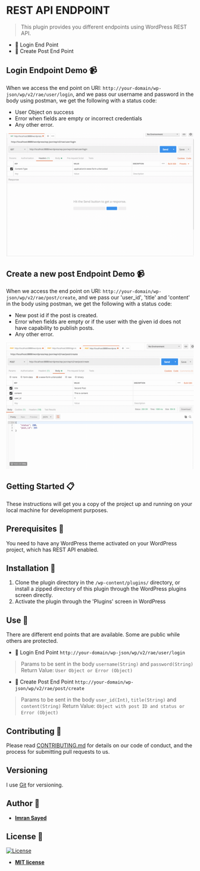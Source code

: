 # REST API ENDPOINT

> This plugin provides you different endpoints using WordPress REST API.

* :bust_in_silhouette: Login End Point
* :page_with_curl: Create Post End Point

## Login Endpoint Demo :video_camera:

When we access the end point on URI: `http://your-domain/wp-json/wp/v2/rae/user/login`,
and we pass our username and password in the body using postman, we get the following with a status code:
* User Object on success
* Error when fields are empty or incorrect credentials
* Any other error.

![](login-endpoint-demo.gif)

## Create a new post Endpoint Demo :video_camera:

When we access the end point on URI: `http://your-domain/wp-json/wp/v2/rae/post/create`,
and we pass our 'user_id', 'title' and 'content' in the body using postman, we get the following with a status code:
* New post id if the post is created.
* Error when fields are empty or if the user with the given id does not have capability to publish posts.
* Any other error.

![](create-new-post.gif)

## Getting Started :clipboard:

These instructions will get you a copy of the project up and running on your local machine for development purposes.

## Prerequisites :door:

You need to have any WordPress theme activated on your WordPress project, which has REST API enabled.

## Installation :wrench:

1. Clone the plugin directory in the `/wp-content/plugins/` directory, or install a zipped directory of this plugin through the WordPress plugins screen directly.
2. Activate the plugin through the 'Plugins' screen in WordPress

## Use :ski:

There are different end points that are available. Some are public while others are protected.

* :bust_in_silhouette: Login End Point `http://your-domain/wp-json/wp/v2/rae/user/login`

> Params to be sent in the body
`username(String)` and `password(String)`
Return Value: `User Object or Error (Object)`

* :page_with_curl: Create Post End Point `http://your-domain/wp-json/wp/v2/rae/post/create`

> Params to be sent in the body
`user_id(Int)`, `title(String)` and `content(String)`
Return Value: `Object with post ID and status or Error (Object)`

## Contributing :busts_in_silhouette:

Please read [CONTRIBUTING.md](https://gist.github.com/PurpleBooth/b24679402957c63ec426) for details on our code of conduct, and the process for submitting pull requests to us.

## Versioning

I use [Git](https://github.com/) for versioning. 

## Author :pencil:

* **[Imran Sayed](https://codeytek.com)**

## License :page_facing_up:

[![License](http://img.shields.io/:license-mit-blue.svg?style=flat-square)](http://badges.mit-license.org)

- **[MIT license](http://opensource.org/licenses/mit-license.php)**
